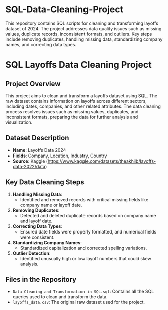 # SQL-Data-Cleaning-Project
This repository contains SQL scripts for cleaning and transforming layoffs dataset of 2024. The project addresses data quality issues such as missing values, duplicate records, inconsistent formats, and outliers. Key steps include removing duplicates, handling missing data, standardizing company names, and correcting data types.

# SQL Layoffs Data Cleaning Project

## Project Overview
This project aims to clean and transform a layoffs dataset using SQL. The raw dataset contains information on layoffs across different sectors, including dates, companies, and other related attributes. The data cleaning process resolves issues such as missing values, duplicates, and inconsistent formats, preparing the data for further analysis and visualization.

## Dataset Description
- **Name**: Layoffs Data 2024
- **Fields**: Company, Location, Industry, Country
- **Source**: Kaggle (https://www.kaggle.com/datasets/theakhilb/layoffs-data-2022/data)

## Key Data Cleaning Steps
1. **Handling Missing Data**: 
   - Identified and removed records with critical missing fields like company name or layoff date.
2. **Removing Duplicates**: 
   - Detected and deleted duplicate records based on company name and layoff date.
3. **Correcting Data Types**: 
   - Ensured date fields were properly formatted, and numerical fields were consistent.
4. **Standardizing Company Names**: 
   - Standardized capitalization and corrected spelling variations.
5. **Outlier Detection**: 
   - Identified unusually high or low layoff numbers that could skew analysis.

## Files in the Repository
- `Data Cleaning and Transformation in SQL.sql`: Contains all the SQL queries used to clean and transform the data.
- `layoffs_data.csv`: The original raw dataset used for the project.
